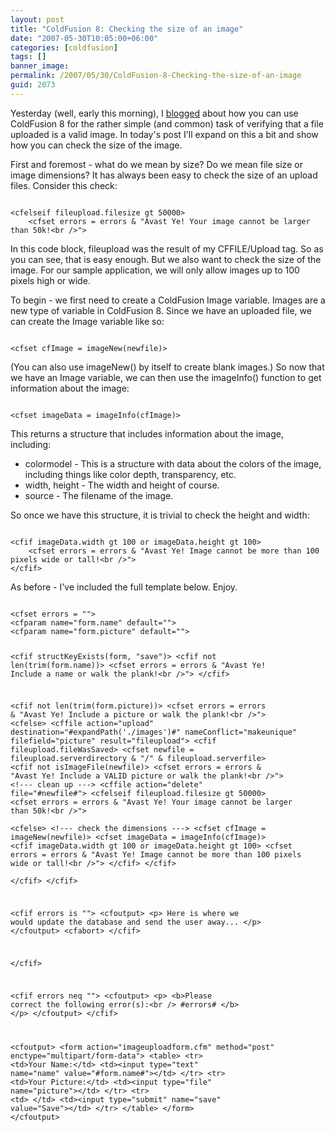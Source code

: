 ```yaml
---
layout: post
title: "ColdFusion 8: Checking the size of an image"
date: "2007-05-30T10:05:00+06:00"
categories: [coldfusion]
tags: []
banner_image: 
permalink: /2007/05/30/ColdFusion-8-Checking-the-size-of-an-image
guid: 2073
---
```


Yesterday (well, early this morning), I <a href="http://ray.camdenfamily.com/index.cfm/2007/5/30/ColdFusion-8-Checking-to-see-if-a-file-upload-is-an-image">blogged</a> about how you can use ColdFusion 8 for the rather simple (and common) task of verifying that a file uploaded is a valid image. In today's post I'll expand on this a bit and show how you can check the size of the image.
<!--more-->
First and foremost - what do we mean by size? Do we mean file size or image dimensions? It has always been easy to check the size of an upload files. Consider this check:

<code>
&lt;cfelseif fileupload.filesize gt 50000&gt;
    &lt;cfset errors = errors & "Avast Ye! Your image cannot be larger than 50k!&lt;br /&gt;"&gt;		
</code>

In this code block, fileupload was the result of my CFFILE/Upload tag. So as you can see, that is easy enough. But we also want to check the size of the image. For our sample application, we will only allow images up to 100 pixels high or wide. 

To begin - we first need to create a ColdFusion Image variable. Images are a new type of variable in ColdFusion 8. Since we have an uploaded file, we can create the Image variable like so:

<code>
&lt;cfset cfImage = imageNew(newfile)&gt;
</code>

(You can also use imageNew() by itself to create blank images.) So now that we have an Image variable, we can then use the imageInfo() function to get information about the image:

<code>
&lt;cfset imageData = imageInfo(cfImage)&gt;
</code>

This returns a structure that includes information about the image, including:

<ul>
<li>colormodel - This is a structure with data about the colors of the image, including things like color depth, transparency, etc.
<li>width, height - The width and height of course.
<li>source - The filename of the image.
</ul>

So once we have this structure, it is trivial to check the height and width:

<code>
&lt;cfif imageData.width gt 100 or imageData.height gt 100&gt;
    &lt;cfset errors = errors & "Avast Ye! Image cannot be more than 100 pixels wide or tall!&lt;br /&gt;"&gt;
&lt;/cfif&gt;
</code>

As before - I've included the full template below. Enjoy.

<code>
&lt;cfset errors = ""&gt;
&lt;cfparam name="form.name" default=""&gt;
&lt;cfparam name="form.picture" default=""&gt;

&lt;cfif structKeyExists(form, "save")&gt;
   &lt;cfif not len(trim(form.name))&gt;
      &lt;cfset errors = errors & "Avast Ye! Include a name or walk the plank!&lt;br /&gt;"&gt;
   &lt;/cfif&gt;
   
   &lt;cfif not len(trim(form.picture))&gt;
      &lt;cfset errors = errors & "Avast Ye! Include a picture or walk the plank!&lt;br /&gt;"&gt;
   &lt;cfelse&gt;
      &lt;cffile action="upload" destination="#expandPath('./images')#" nameConflict="makeunique" filefield="picture" result="fileupload"&gt;
      &lt;cfif fileupload.fileWasSaved&gt;
         &lt;cfset newfile = fileupload.serverdirectory & "/" & fileupload.serverfile&gt;
         &lt;cfif not isImageFile(newfile)&gt;
            &lt;cfset errors = errors & "Avast Ye! Include a VALID picture or walk the plank!&lt;br /&gt;"&gt;
            &lt;!--- clean up ---&gt;
            &lt;cffile action="delete" file="#newfile#"&gt;
         &lt;cfelseif fileupload.filesize gt 50000&gt;
            &lt;cfset errors = errors & "Avast Ye! Your image cannot be larger than 50k!&lt;br /&gt;"&gt;		
		 &lt;cfelse&gt;
		 	&lt;!--- check the dimensions ---&gt;
		 	&lt;cfset cfImage = imageNew(newfile)&gt;
		 	&lt;cfset imageData = imageInfo(cfImage)&gt;
		 	&lt;cfif imageData.width gt 100 or imageData.height gt 100&gt;
	            &lt;cfset errors = errors & "Avast Ye! Image cannot be more than 100 pixels wide or tall!&lt;br /&gt;"&gt;
			&lt;/cfif&gt;
         &lt;/cfif&gt;      
      &lt;/cfif&gt;
   &lt;/cfif&gt;
      
   &lt;cfif errors is ""&gt;
      &lt;cfoutput&gt;
      &lt;p&gt;
      Here is where we would update the database and send the user away...
      &lt;/p&gt;
      &lt;/cfoutput&gt;
      &lt;cfabort&gt;
   &lt;/cfif&gt;
   
&lt;/cfif&gt;

&lt;cfif errors neq ""&gt;
   &lt;cfoutput&gt;
   &lt;p&gt;
   &lt;b&gt;Please correct the following error(s):&lt;br /&gt;
   #errors#
   &lt;/b&gt;
   &lt;/p&gt;
   &lt;/cfoutput&gt;
&lt;/cfif&gt;

&lt;cfoutput&gt;
&lt;form action="imageuploadform.cfm" method="post" enctype="multipart/form-data"&gt;
&lt;table&gt;
   &lt;tr&gt;
      &lt;td&gt;Your Name:&lt;/td&gt;
      &lt;td&gt;&lt;input type="text" name="name" value="#form.name#"&gt;&lt;/td&gt;
   &lt;/tr&gt;
   &lt;tr&gt;
      &lt;td&gt;Your Picture:&lt;/td&gt;
      &lt;td&gt;&lt;input type="file" name="picture"&gt;&lt;/td&gt;
   &lt;/tr&gt;
   &lt;tr&gt;
      &lt;td&gt;&nbsp;&lt;/td&gt;
      &lt;td&gt;&lt;input type="submit" name="save" value="Save"&gt;&lt;/td&gt;
   &lt;/tr&gt;
&lt;/table&gt;
&lt;/form&gt;
&lt;/cfoutput&gt;
</code>